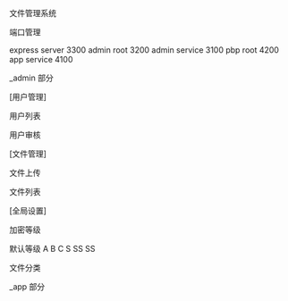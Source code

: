 文件管理系统

端口管理

express server  3300
admin root      3200
admin service   3100
pbp root        4200
app service     4100

_admin 部分

[用户管理]

用户列表

用户审核

[文件管理]

文件上传

文件列表

[全局设置]

加密等级

默认等级 A B C S SS SS

文件分类

_app 部分